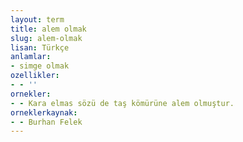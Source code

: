 ```yaml
---
layout: term
title: alem olmak
slug: alem-olmak
lisan: Türkçe
anlamlar:
- simge olmak
ozellikler:
- - ''
ornekler:
- - Kara elmas sözü de taş kömürüne alem olmuştur.
orneklerkaynak:
- - Burhan Felek
---
```

